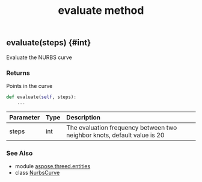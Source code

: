 ﻿---
title: evaluate method
second_title: Aspose.3D for Python via .NET API References
description: 
type: docs
weight: 20
url: /python-net/aspose.threed.entities/nurbscurve/evaluate/
is_root: false
---

## evaluate(steps) {#int}

Evaluate the NURBS curve

### Returns 


Points in the curve


```python
def evaluate(self, steps):
    ...
```


| Parameter | Type | Description |
| :- | :- | :- |
| steps | int | The evaluation frequency between two neighbor knots, default value is 20 |



### See Also
* module [aspose.threed.entities](../../)
* class [NurbsCurve](/3d/python-net/aspose.threed.entities/nurbscurve)
